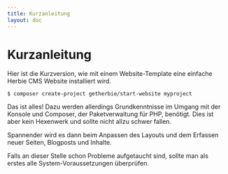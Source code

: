 ```yaml
---
title: Kurzanleitung
layout: doc
---
```


# Kurzanleitung

Hier ist die Kurzversion, wie mit einem Website-Template eine einfache Herbie CMS Website installiert wird.

    $ composer create-project getherbie/start-website myproject

Das ist alles! 
Dazu werden allerdings Grundkenntnisse im Umgang mit der Konsole und Composer, der Paketverwaltung für PHP, benötigt. 
Dies ist aber kein Hexenwerk und sollte nicht allzu schwer fallen.

Spannender wird es dann beim Anpassen des Layouts und dem Erfassen neuer Seiten, Blogposts und Inhalte.

Falls an dieser Stelle schon Probleme aufgetaucht sind, sollte man als erstes alle System-Voraussetzungen überprüfen. 
